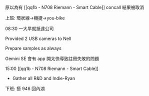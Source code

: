 
原以為有 [[qq1b - N708 Riemann - Smart Cable]] concall 結果被取消

上班: 環狀線→機捷→you-bike

08:30 一大早就抵達公司

Provided 2 USB cameras to Nell

Prepare samples as always

Gemini SE 會有 app 開太快導致註冊失敗的問題

15:00 [[qq1b - N708 Riemann - Smart Cable]]
- Gather all R&D and Indie-Ryan

下班: 搭 946 回內湖
